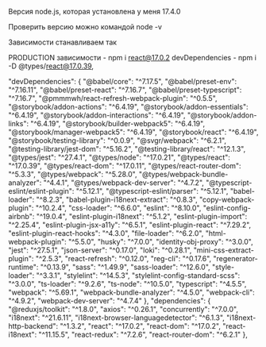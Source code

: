Версия node.js, которая установлена у меня 17.4.0

Проверить версию можно командой node -v

Зависимости станавливаем так

PRODUCTION зависимости - npm i react@17.0.2
devDependencies - npm i -D @types/react@17.0.39,

"devDependencies": {
    "@babel/core": "^7.17.5",
    "@babel/preset-env": "^7.16.11",
    "@babel/preset-react": "^7.16.7",
    "@babel/preset-typescript": "^7.16.7",
    "@pmmmwh/react-refresh-webpack-plugin": "^0.5.5",
    "@storybook/addon-actions": "^6.4.19",
    "@storybook/addon-essentials": "^6.4.19",
    "@storybook/addon-interactions": "^6.4.19",
    "@storybook/addon-links": "^6.4.19",
    "@storybook/builder-webpack5": "^6.4.19",
    "@storybook/manager-webpack5": "^6.4.19",
    "@storybook/react": "^6.4.19",
    "@storybook/testing-library": "^0.0.9",
    "@svgr/webpack": "^6.2.1",
    "@testing-library/jest-dom": "^5.16.2",
    "@testing-library/react": "^12.1.3",
    "@types/jest": "^27.4.1",
    "@types/node": "^17.0.21",
    "@types/react": "^17.0.39",
    "@types/react-dom": "^17.0.11",
    "@types/react-router-dom": "^5.3.3",
    "@types/webpack": "^5.28.0",
    "@types/webpack-bundle-analyzer": "^4.4.1",
    "@types/webpack-dev-server": "^4.7.2",
    "@typescript-eslint/eslint-plugin": "^5.12.1",
    "@typescript-eslint/parser": "^5.12.1",
    "babel-loader": "^8.2.3",
    "babel-plugin-i18next-extract": "^0.8.3",
    "copy-webpack-plugin": "^10.2.4",
    "css-loader": "^6.6.0",
    "eslint": "^8.10.0",
    "eslint-config-airbnb": "^19.0.4",
    "eslint-plugin-i18next": "^5.1.2",
    "eslint-plugin-import": "^2.25.4",
    "eslint-plugin-jsx-a11y": "^6.5.1",
    "eslint-plugin-react": "^7.29.2",
    "eslint-plugin-react-hooks": "^4.3.0",
    "file-loader": "^6.2.0",
    "html-webpack-plugin": "^5.5.0",
    "husky": "^7.0.0",
    "identity-obj-proxy": "^3.0.0",
    "jest": "^27.5.1",
    "json-server": "^0.17.0",
    "loki": "^0.28.1",
    "mini-css-extract-plugin": "^2.5.3",
    "react-refresh": "^0.12.0",
    "reg-cli": "^0.17.6",
    "regenerator-runtime": "^0.13.9",
    "sass": "^1.49.9",
    "sass-loader": "^12.6.0",
    "style-loader": "^3.3.1",
    "stylelint": "^14.5.3",
    "stylelint-config-standard-scss": "^3.0.0",
    "ts-loader": "^9.2.6",
    "ts-node": "^10.5.0",
    "typescript": "^4.5.5",
    "webpack": "^5.69.1",
    "webpack-bundle-analyzer": "^4.5.0",
    "webpack-cli": "^4.9.2",
    "webpack-dev-server": "^4.7.4"
  },
  "dependencies": {
    "@reduxjs/toolkit": "^1.8.0",
    "axios": "^0.26.1",
    "concurrently": "^7.0.0",
    "i18next": "^21.6.11",
    "i18next-browser-languagedetector": "^6.1.3",
    "i18next-http-backend": "^1.3.2",
    "react": "^17.0.2",
    "react-dom": "^17.0.2",
    "react-i18next": "^11.15.5",
    "react-redux": "^7.2.6",
    "react-router-dom": "^6.2.1"
  },